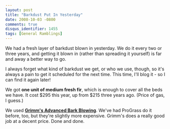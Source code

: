```yaml
---
layout: post
title: "Barkdust Put In Yesterday"
date: 2008-10-03 -0800
comments: true
disqus_identifier: 1455
tags: [General Ramblings]
---
```

We had a fresh layer of barkdust blown in yesterday. We do it every two
or three years, and getting it blown in (rather than spreading it
yourself) is far and away a better way to go.

I always forget what kind of barkdust we get, or who we use, though, so
it's always a pain to get it scheduled for the next time. This time,
I'll blog it - so I can find it again later!

We got **one unit of medium fresh fir**, which is enough to cover all
the beds we have. It cost \$295 this year, up from \$215 three years
ago. (Price of gas, I guess.)

We used [**Grimm's Advanced Bark
Blowing**](http://www.grimmsfuel.com/blower.htm). We've had ProGrass do
it before, too, but they're slightly more expensive. Grimm's does a
really good job at a decent price. Done and done.

